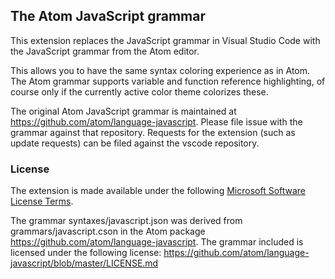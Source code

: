## The Atom JavaScript grammar 

This extension replaces the JavaScript grammar in Visual Studio Code with the JavaScript grammar from the Atom editor. 

This allows you to have the same syntax coloring experience as in Atom. The Atom grammar supports
variable and function reference highlighting, of course only if the currently active color theme colorizes these.

The original Atom JavaScript grammar is maintained at https://github.com/atom/language-javascript. Please file issue with the grammar against that repository. Requests for the extension (such as update requests) can be filed against the vscode repository.

### License
The extension is made available under the following [Microsoft Software License Terms](LICENSE.txt).

The grammar syntaxes/javascript.json was derived from grammars/javascript.cson in the 
Atom package https://github.com/atom/language-javascript.
The grammar included is licensed under the following license: https://github.com/atom/language-javascript/blob/master/LICENSE.md
